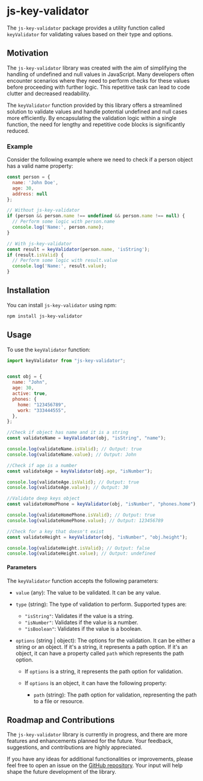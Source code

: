 # js-key-validator

The `js-key-validator` package provides a utility function called `keyValidator` for validating values based on their type and options.

## Motivation

The `js-key-validator` library was created with the aim of simplifying the handling of undefined and null values in JavaScript. Many developers often encounter scenarios where they need to perform checks for these values before proceeding with further logic. This repetitive task can lead to code clutter and decreased readability.

The `keyValidator` function provided by this library offers a streamlined solution to validate values and handle potential undefined and null cases more efficiently. By encapsulating the validation logic within a single function, the need for lengthy and repetitive code blocks is significantly reduced.

### Example

Consider the following example where we need to check if a person object has a valid name property:

```javascript
const person = {
  name: 'John Doe',
  age: 30,
  address: null
};

// Without js-key-validator
if (person && person.name !== undefined && person.name !== null) {
  // Perform some logic with person.name
  console.log('Name:', person.name);
}

// With js-key-validator
const result = keyValidator(person.name, 'isString');
if (result.isValid) {
  // Perform some logic with result.value
  console.log('Name:', result.value);
}
```

## Installation

You can install `js-key-validator` using npm:

```bash
npm install js-key-validator
```

## Usage

To use the `keyValidator` function:

```javascript
import keyValidator from "js-key-validator";
```

```javascript

const obj = {
  name: "John",
  age: 30,
  active: true,
  phones: {
    home: "123456789",
    work: "333444555",
  },
};

//Check if object has name and it is a string
const validateName = keyValidator(obj, "isString", "name");

console.log(validateName.isValid); // Output: true
console.log(validateName.value); // Output: John

//Check if age is a number
const validateAge = keyValidator(obj.age, "isNumber");

console.log(validateAge.isValid); // Output: true
console.log(validateAge.value); // Output: 30

//Validate deep keys object
const validateHomePhone = keyValidator(obj, "isNumber", "phones.home");

console.log(validateHomePhone.isValid); // Output: true
console.log(validateHomePhone.value); // Output: 123456789

//Check for a key that doesn't exist
const validateHeight = keyValidator(obj, "isNumber", "obj.height");

console.log(validateHeight.isValid); // Output: false
console.log(validateHeight.value); // Output: undefined
```

#### Parameters

The `keyValidator` function accepts the following parameters:

- `value` (any): The value to be validated. It can be any value.

- `type` (string): The type of validation to perform. Supported types are:

  - `"isString"`: Validates if the value is a string.
  - `"isNumber"`: Validates if the value is a number.
  - `"isBoolean"`: Validates if the value is a boolean.

- `options` (string | object): The options for the validation. It can be either a string or an object. If it's a string, it represents a path option. If it's an object, it can have a property called `path` which represents the path option.

  - If `options` is a string, it represents the path option for validation.
  - If `options` is an object, it can have the following property:

    - `path` (string): The path option for validation, representing the path to a file or resource.

## Roadmap and Contributions

The `js-key-validator` library is currently in progress, and there are more features and enhancements planned for the future. Your feedback, suggestions, and contributions are highly appreciated.

If you have any ideas for additional functionalities or improvements, please feel free to open an issue on the [GitHub repository](https://github.com/santoriggio/js-key-validator/issues). Your input will help shape the future development of the library.


